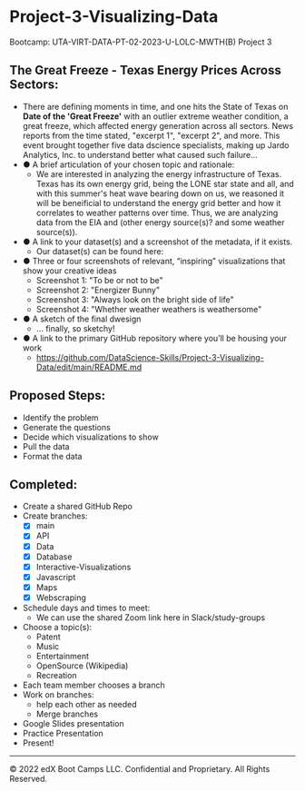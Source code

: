 # Project-3-Visualizing-Data
Bootcamp: UTA-VIRT-DATA-PT-02-2023-U-LOLC-MWTH(B) Project 3

## The Great Freeze - Texas Energy Prices Across Sectors:
- There are defining moments in time, and one hits the State of Texas on __Date of the 'Great Freeze'__ with an outlier extreme weather condition, a great freeze, which affected energy generation across all sectors. News reports from the time stated, "excerpt 1", "excerpt 2", and more. This event brought together five data dscience specialists, making up Jardo Analytics, Inc. to understand better what caused such failure...
- ● A brief articulation of your chosen topic and rationale:
  - We are interested in analyzing the energy infrastructure of Texas. Texas has its own energy grid, being the LONE star state and all, and with this summer's heat wave bearing down on us, we reasoned it will be beneificial to understand the energy grid better and how it correlates to weather patterns over time. Thus, we are analyzing data from the EIA and  (other energy source(s)? and some weather source(s)).
- ● A link to your dataset(s) and a screenshot of the metadata, if it exists.
  - Our dataset(s) can be found here: <link> 
- ● Three or four screenshots of relevant, “inspiring” visualizations that show your creative ideas
  - Screenshot 1: "To be or not to be"
  - Screenshot 2: "Energizer Bunny"
  - Screenshot 3: "Always look on the bright side of life"
  - Screenshot 4: "Whether weather weathers is weathersome"
- ● A sketch of the final dwesign
  - ... finally, so sketchy!
- ● A link to the primary GitHub repository where you’ll be housing your work
  -  <https://github.com/DataScience-Skills/Project-3-Visualizing-Data/edit/main/README.md>

## Proposed Steps:
  - Identify the problem
  - Generate the questions
  - Decide which visualizations to show
  - Pull the data
  - Format the data 

## Completed:
- Create a shared GitHub Repo
- Create branches:
  - [x] main
  - [x] API
  - [x] Data 
  - [x] Database
  - [x] Interactive-Visualizations
  - [x] Javascript
  - [x] Maps
  - [x] Webscraping
- Schedule days and times to meet:
  - We can use the shared Zoom link here in Slack/study-groups
- Choose a topic(s):
  - Patent
  - Music
  - Entertainment
  - OpenSource (Wikipedia)
  - Recreation
- Each team member chooses a branch
- Work on branches:
  - help each other as needed
  - Merge branches
- Google Slides presentation
- Practice Presentation
- Present!

---

© 2022 edX Boot Camps LLC. Confidential and Proprietary. All Rights Reserved.


